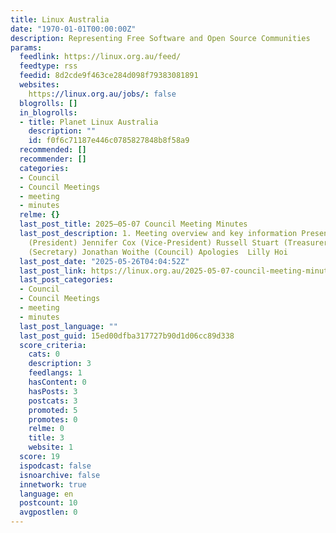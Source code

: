 ```yaml
---
title: Linux Australia
date: "1970-01-01T00:00:00Z"
description: Representing Free Software and Open Source Communities
params:
  feedlink: https://linux.org.au/feed/
  feedtype: rss
  feedid: 8d2cde9f463ce284d098f79383081891
  websites:
    https://linux.org.au/jobs/: false
  blogrolls: []
  in_blogrolls:
  - title: Planet Linux Australia
    description: ""
    id: f0f6c71187e446c0785827848b8f58a9
  recommended: []
  recommender: []
  categories:
  - Council
  - Council Meetings
  - meeting
  - minutes
  relme: {}
  last_post_title: 2025–05-07 Council Meeting Minutes
  last_post_description: 1. Meeting overview and key information Present Joel Addison
    (President) Jennifer Cox (Vice-President) Russell Stuart (Treasurer) Neill Cox
    (Secretary) Jonathan Woithe (Council) Apologies  Lilly Hoi
  last_post_date: "2025-05-26T04:04:52Z"
  last_post_link: https://linux.org.au/2025-05-07-council-meeting-minutes/
  last_post_categories:
  - Council
  - Council Meetings
  - meeting
  - minutes
  last_post_language: ""
  last_post_guid: 15ed00dfba317727b90d1d06cc89d338
  score_criteria:
    cats: 0
    description: 3
    feedlangs: 1
    hasContent: 0
    hasPosts: 3
    postcats: 3
    promoted: 5
    promotes: 0
    relme: 0
    title: 3
    website: 1
  score: 19
  ispodcast: false
  isnoarchive: false
  innetwork: true
  language: en
  postcount: 10
  avgpostlen: 0
---
```

